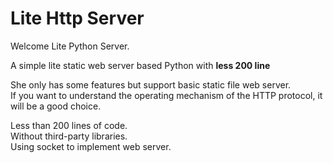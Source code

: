 # Lite Http Server

Welcome Lite Python Server. 

A simple lite static web server based Python with **less 200 line**  

She only has some features but support basic static file web server.  
If you want to understand the operating mechanism of the HTTP protocol, it will be a good choice.  

Less than 200 lines of code.   
Without third-party libraries.  
Using socket to implement web server.